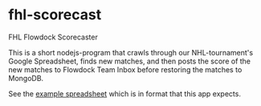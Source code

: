 fhl-scorecast
=============

FHL Flowdock Scorecaster

This is a short nodejs-program that crawls through our NHL-tournament's Google Spreadsheet, finds new matches, and then posts the score of the new matches to Flowdock Team Inbox before restoring the matches to MongoDB.

See the [example spreadsheet](http://bit.ly/1fzyql7) which is in format that this app expects.
